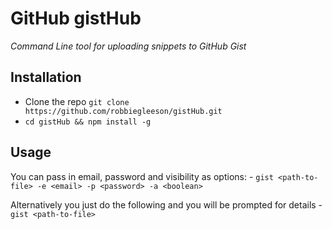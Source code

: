 # GitHub gistHub

*Command Line tool for uploading snippets to GitHub Gist*

## Installation
- Clone the repo `git clone https://github.com/robbiegleeson/gistHub.git`
- `cd gistHub && npm install -g`

## Usage

You can pass in email, password and visibility as options:
    - `gist <path-to-file> -e <email> -p <password> -a <boolean>`

Alternatively you just do the following and you will be prompted for details
    - `gist <path-to-file>`
